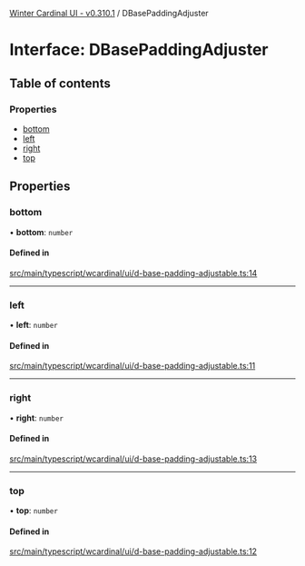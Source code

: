 [Winter Cardinal UI - v0.310.1](../index.md) / DBasePaddingAdjuster

# Interface: DBasePaddingAdjuster

## Table of contents

### Properties

- [bottom](DBasePaddingAdjuster.md#bottom)
- [left](DBasePaddingAdjuster.md#left)
- [right](DBasePaddingAdjuster.md#right)
- [top](DBasePaddingAdjuster.md#top)

## Properties

### bottom

• **bottom**: `number`

#### Defined in

[src/main/typescript/wcardinal/ui/d-base-padding-adjustable.ts:14](https://github.com/winter-cardinal/winter-cardinal-ui/blob/v0.310.1/src/main/typescript/wcardinal/ui/d-base-padding-adjustable.ts#L14)

___

### left

• **left**: `number`

#### Defined in

[src/main/typescript/wcardinal/ui/d-base-padding-adjustable.ts:11](https://github.com/winter-cardinal/winter-cardinal-ui/blob/v0.310.1/src/main/typescript/wcardinal/ui/d-base-padding-adjustable.ts#L11)

___

### right

• **right**: `number`

#### Defined in

[src/main/typescript/wcardinal/ui/d-base-padding-adjustable.ts:13](https://github.com/winter-cardinal/winter-cardinal-ui/blob/v0.310.1/src/main/typescript/wcardinal/ui/d-base-padding-adjustable.ts#L13)

___

### top

• **top**: `number`

#### Defined in

[src/main/typescript/wcardinal/ui/d-base-padding-adjustable.ts:12](https://github.com/winter-cardinal/winter-cardinal-ui/blob/v0.310.1/src/main/typescript/wcardinal/ui/d-base-padding-adjustable.ts#L12)

